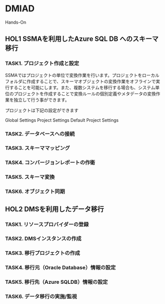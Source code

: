 # DMIAD
Hands-On

## HOL1 SSMAを利用したAzure SQL DB へのスキーマ移行

### TASK1. プロジェクト作成と設定
SSMAではプロジェクトの単位で変換作業を行います。プロジェクトをローカルフォルダに作成することで、スキーマオブジェクトの変換作業をオフラインで実行することを可能にします。また、複数システムを移行する場合も、システム単位のプロジェクトを作成することで変換ルールの個別定義やメタデータの変換作業を独立して行う事ができます。

プロジェクトは下記の設定ができます

Global Settings
Project Settings 
Default Project Settings


### TASK2. データベースへの接続
### TASK3. スキーママッピング
### TASK4. コンバージョンレポートの作衛
### TASK5. スキーマ変換
### TASK6. オブジェクト同期




## HOL2 DMSを利用したデータ移行

### TASK1. リソースプロバイダーの登録
### TASK2. DMSインスタンスの作成
### TASK3. 移行プロジェクトの作成
### TASK4. 移行元（Oracle Database）情報の設定
### TASK5. 移行先（Azure SQLDB）情報の設定
### TASK6. データ移行の実施/監視



